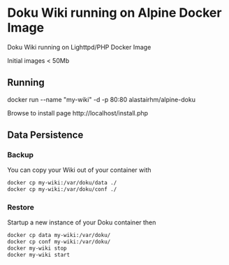# Doku Wiki running on Alpine Docker Image

Doku Wiki running on Lighttpd/PHP Docker Image

Initial images < 50Mb

## Running

docker run --name "my-wiki" -d -p 80:80 alastairhm/alpine-doku

Browse to install page http://localhost/install.php

## Data Persistence

### Backup

You can copy your Wiki out of your container with

```bash
docker cp my-wiki:/var/doku/data ./
docker cp my-wiki:/var/doku/conf ./
```

### Restore

Startup a new instance of your Doku container then

```bash
docker cp data my-wiki:/var/doku/
docker cp conf my-wiki:/var/doku/
docker my-wiki stop
docker my-wiki start
```

